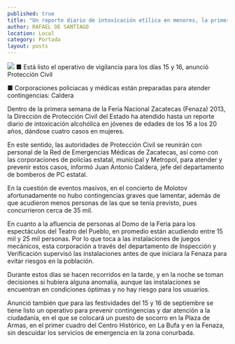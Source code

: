 ```yaml
---
published: true
title: "Un reporte diario de intoxicación etílica en menores, la primera semana de feria"
author: RAFAEL DE SANTIAGO
location: Local
category: Portada
layout: posts
---
```


![](http://i.imgur.com/ssqL4X9m.jpg)
■ Está listo el operativo de vigilancia para los días 15 y 16, anunció Protección Civil

■ Corporaciones policiacas y médicas están preparadas para atender contingencias: Caldera

Dentro de la primera semana de la Feria Nacional Zacatecas (Fenaza) 2013, la Dirección de Protección Civil del Estado ha atendido hasta un reporte diario de intoxicación alcohólica en jóvenes de edades de los 16 a los 20 años, dándose cuatro casos en mujeres.

En este sentido, las autoridades de Protección Civil se reunirán con personal de la Red de Emergencias Médicas de Zacatecas, así como con las corporaciones de policías estatal, municipal y Metropol, para atender y prevenir estos casos, informó Juan Antonio Caldera, jefe del departamento de bomberos de PC estatal.

En la cuestión de eventos masivos, en el concierto de Molotov afortunadamente no hubo contingencias graves que lamentar, además de que acudieron menos personas de las que se tenía previsto, pues concurrieron cerca de 35 mil.

En cuanto a la afluencia de personas al Domo de la Feria para los espectáculos del Teatro del Pueblo, en promedio están acudiendo entre 15 mil y 25 mil personas.
Por lo que toca a las instalaciones de juegos mecánicos, esta corporación a través del departamento de Inspección y Verificación supervisó las instalaciones antes de que iniciara la Fenaza para evitar riesgos en la población.

Durante estos días se hacen recorridos en la tarde, y en la noche se toman decisiones si hubiera alguna anomalía, aunque las instalaciones se encuentran en condiciones óptimas y no hay riesgo para los usuarios.

Anunció también que para las festividades del 15 y 16 de septiembre se tiene listo un operativo para prevenir contingencias y dar atención a la ciudadanía, en el que se colocará un puesto de socorro en la Plaza de Armas, en el primer cuadro del Centro Histórico, en La Bufa y en la Fenaza, sin descuidar los servicios de emergencia en la zona conurbada.
